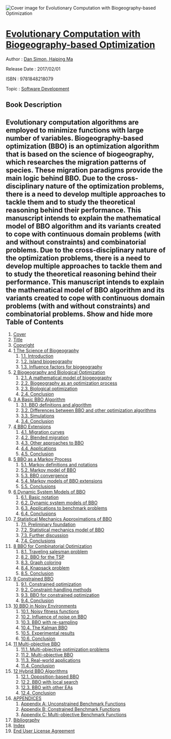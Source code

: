 ![Cover image for Evolutionary Computation with Biogeography-based Optimization](https://imgdetail.ebookreading.net/cover/cover/software_development/EB9781848218079.jpg)

[Evolutionary Computation with Biogeography-based Optimization](https://ebookreading.net/view/book/Evolutionary+Computation+with+Biogeography-based+Optimization-EB9781848218079_1.html "Evolutionary Computation with Biogeography-based Optimization")
====================================================================================================================

Author : [Dan Simon](https://ebookreading.net/search/author/Dan+Simon),[ Haiping Ma](https://ebookreading.net/search/author/+Haiping+Ma)

Release Date : 2017/02/01

ISBN : 9781848218079

Topic : [Software Development](https://ebookreading.net/search/category/software-development)

Book Description
-----------------

 Evolutionary computation algorithms are employed to minimize functions with large number of variables. Biogeography-based optimization (BBO) is an optimization algorithm that is based on the science of biogeography, which researches the migration patterns of species. These migration paradigms provide the main logic behind BBO. Due to the cross-disciplinary nature of the optimization problems, there is a need to develop multiple approaches to tackle them and to study the theoretical reasoning behind their performance. This manuscript intends to explain the mathematical model of BBO algorithm and its variants created to cope with continuous domain problems (with and without constraints) and combinatorial problems.
Due to the cross-disciplinary nature of the optimization problems, there is a need to develop multiple approaches to tackle them and to study the theoretical reasoning behind their performance. This manuscript intends to explain the mathematical model of BBO algorithm and its variants created to cope with continuous domain problems (with and without constraints) and combinatorial problems.
        Show and hide more                
Table of Contents
-----------------

1. [Cover](https://ebookreading.net/view/book/Evolutionary+Computation+with+Biogeography-based+Optimization-EB9781848218079_1.html)
1. [Title](https://ebookreading.net/view/book/Evolutionary+Computation+with+Biogeography-based+Optimization-EB9781848218079_3.html)
1. [Copyright](https://ebookreading.net/view/book/Evolutionary+Computation+with+Biogeography-based+Optimization-EB9781848218079_4.html)
1. [1 The Science of Biogeography](https://ebookreading.net/view/book/Evolutionary+Computation+with+Biogeography-based+Optimization-EB9781848218079_5.html)
    1. [1.1. Introduction](https://ebookreading.net/view/book/Evolutionary+Computation+with+Biogeography-based+Optimization-EB9781848218079_5.html#head1-1)
    1. [1.2. Island biogeography](https://ebookreading.net/view/book/Evolutionary+Computation+with+Biogeography-based+Optimization-EB9781848218079_5.html#head1-2)
    1. [1.3. Influence factors for biogeography](https://ebookreading.net/view/book/Evolutionary+Computation+with+Biogeography-based+Optimization-EB9781848218079_5.html#head1-3)
1. [2 Biogeography and Biological Optimization](https://ebookreading.net/view/book/Evolutionary+Computation+with+Biogeography-based+Optimization-EB9781848218079_6.html)
    1. [2.1. A mathematical model of biogeography](https://ebookreading.net/view/book/Evolutionary+Computation+with+Biogeography-based+Optimization-EB9781848218079_6.html#head2-1)
    1. [2.2. Biogeography as an optimization process](https://ebookreading.net/view/book/Evolutionary+Computation+with+Biogeography-based+Optimization-EB9781848218079_6.html#head2-2)
    1. [2.3. Biological optimization](https://ebookreading.net/view/book/Evolutionary+Computation+with+Biogeography-based+Optimization-EB9781848218079_6.html#head2-3)
    1. [2.4. Conclusion](https://ebookreading.net/view/book/Evolutionary+Computation+with+Biogeography-based+Optimization-EB9781848218079_6.html#head2-4)
1. [3 A Basic BBO Algorithm](https://ebookreading.net/view/book/Evolutionary+Computation+with+Biogeography-based+Optimization-EB9781848218079_7.html)
    1. [3.1. BBO definitions and algorithm](https://ebookreading.net/view/book/Evolutionary+Computation+with+Biogeography-based+Optimization-EB9781848218079_7.html#head3-1)
    1. [3.2. Differences between BBO and other optimization algorithms](https://ebookreading.net/view/book/Evolutionary+Computation+with+Biogeography-based+Optimization-EB9781848218079_7.html#head3-2)
    1. [3.3. Simulations](https://ebookreading.net/view/book/Evolutionary+Computation+with+Biogeography-based+Optimization-EB9781848218079_7.html#head3-3)
    1. [3.4. Conclusion](https://ebookreading.net/view/book/Evolutionary+Computation+with+Biogeography-based+Optimization-EB9781848218079_7.html#head3-4)
1. [4 BBO Extensions](https://ebookreading.net/view/book/Evolutionary+Computation+with+Biogeography-based+Optimization-EB9781848218079_8.html)
    1. [4.1. Migration curves](https://ebookreading.net/view/book/Evolutionary+Computation+with+Biogeography-based+Optimization-EB9781848218079_8.html#head4-1)
    1. [4.2. Blended migration](https://ebookreading.net/view/book/Evolutionary+Computation+with+Biogeography-based+Optimization-EB9781848218079_8.html#head4-2)
    1. [4.3. Other approaches to BBO](https://ebookreading.net/view/book/Evolutionary+Computation+with+Biogeography-based+Optimization-EB9781848218079_8.html#head4-3)
    1. [4.4. Applications](https://ebookreading.net/view/book/Evolutionary+Computation+with+Biogeography-based+Optimization-EB9781848218079_8.html#head4-4)
    1. [4.5. Conclusion](https://ebookreading.net/view/book/Evolutionary+Computation+with+Biogeography-based+Optimization-EB9781848218079_8.html#head4-5)
1. [5 BBO as a Markov Process](https://ebookreading.net/view/book/Evolutionary+Computation+with+Biogeography-based+Optimization-EB9781848218079_9.html)
    1. [5.1. Markov definitions and notations](https://ebookreading.net/view/book/Evolutionary+Computation+with+Biogeography-based+Optimization-EB9781848218079_9.html#head5-1)
    1. [5.2. Markov model of BBO](https://ebookreading.net/view/book/Evolutionary+Computation+with+Biogeography-based+Optimization-EB9781848218079_9.html#head5-2)
    1. [5.3. BBO convergence](https://ebookreading.net/view/book/Evolutionary+Computation+with+Biogeography-based+Optimization-EB9781848218079_9.html#head5-3)
    1. [5.4. Markov models of BBO extensions](https://ebookreading.net/view/book/Evolutionary+Computation+with+Biogeography-based+Optimization-EB9781848218079_9.html#head5-4)
    1. [5.5. Conclusions](https://ebookreading.net/view/book/Evolutionary+Computation+with+Biogeography-based+Optimization-EB9781848218079_9.html#head5-5)
1. [6 Dynamic System Models of BBO](https://ebookreading.net/view/book/Evolutionary+Computation+with+Biogeography-based+Optimization-EB9781848218079_10.html)
    1. [6.1. Basic notation](https://ebookreading.net/view/book/Evolutionary+Computation+with+Biogeography-based+Optimization-EB9781848218079_10.html#head6-1)
    1. [6.2. Dynamic system models of BBO](https://ebookreading.net/view/book/Evolutionary+Computation+with+Biogeography-based+Optimization-EB9781848218079_10.html#head6-2)
    1. [6.3. Applications to benchmark problems](https://ebookreading.net/view/book/Evolutionary+Computation+with+Biogeography-based+Optimization-EB9781848218079_10.html#head6-3)
    1. [6.4. Conclusions](https://ebookreading.net/view/book/Evolutionary+Computation+with+Biogeography-based+Optimization-EB9781848218079_10.html#head6-4)
1. [7 Statistical Mechanics Approximations of BBO](https://ebookreading.net/view/book/Evolutionary+Computation+with+Biogeography-based+Optimization-EB9781848218079_11.html)
    1. [7.1. Preliminary foundation](https://ebookreading.net/view/book/Evolutionary+Computation+with+Biogeography-based+Optimization-EB9781848218079_11.html#head7-1)
    1. [7.2. Statistical mechanics model of BBO](https://ebookreading.net/view/book/Evolutionary+Computation+with+Biogeography-based+Optimization-EB9781848218079_11.html#head7-2)
    1. [7.3. Further discussion](https://ebookreading.net/view/book/Evolutionary+Computation+with+Biogeography-based+Optimization-EB9781848218079_11.html#head7-3)
    1. [7.4. Conclusions](https://ebookreading.net/view/book/Evolutionary+Computation+with+Biogeography-based+Optimization-EB9781848218079_11.html#head7-4)
1. [8 BBO for Combinatorial Optimization](https://ebookreading.net/view/book/Evolutionary+Computation+with+Biogeography-based+Optimization-EB9781848218079_12.html)
    1. [8.1. Traveling salesman problem](https://ebookreading.net/view/book/Evolutionary+Computation+with+Biogeography-based+Optimization-EB9781848218079_12.html#head8-1)
    1. [8.2. BBO for the TSP](https://ebookreading.net/view/book/Evolutionary+Computation+with+Biogeography-based+Optimization-EB9781848218079_12.html#head8-2)
    1. [8.3. Graph coloring](https://ebookreading.net/view/book/Evolutionary+Computation+with+Biogeography-based+Optimization-EB9781848218079_12.html#head8-3)
    1. [8.4. Knapsack problem](https://ebookreading.net/view/book/Evolutionary+Computation+with+Biogeography-based+Optimization-EB9781848218079_12.html#head8-4)
    1. [8.5. Conclusion](https://ebookreading.net/view/book/Evolutionary+Computation+with+Biogeography-based+Optimization-EB9781848218079_12.html#head8-5)
1. [9 Constrained BBO](https://ebookreading.net/view/book/Evolutionary+Computation+with+Biogeography-based+Optimization-EB9781848218079_13.html)
    1. [9.1. Constrained optimization](https://ebookreading.net/view/book/Evolutionary+Computation+with+Biogeography-based+Optimization-EB9781848218079_13.html#head9-1)
    1. [9.2. Constraint-handling methods](https://ebookreading.net/view/book/Evolutionary+Computation+with+Biogeography-based+Optimization-EB9781848218079_13.html#head9-2)
    1. [9.3. BBO for constrained optimization](https://ebookreading.net/view/book/Evolutionary+Computation+with+Biogeography-based+Optimization-EB9781848218079_13.html#head9-3)
    1. [9.4. Conclusion](https://ebookreading.net/view/book/Evolutionary+Computation+with+Biogeography-based+Optimization-EB9781848218079_13.html#head9-4)
1. [10 BBO in Noisy Environments](https://ebookreading.net/view/book/Evolutionary+Computation+with+Biogeography-based+Optimization-EB9781848218079_14.html)
    1. [10.1. Noisy fitness functions](https://ebookreading.net/view/book/Evolutionary+Computation+with+Biogeography-based+Optimization-EB9781848218079_14.html#head10-1)
    1. [10.2. Influence of noise on BBO](https://ebookreading.net/view/book/Evolutionary+Computation+with+Biogeography-based+Optimization-EB9781848218079_14.html#head10-2)
    1. [10.3. BBO with re-sampling](https://ebookreading.net/view/book/Evolutionary+Computation+with+Biogeography-based+Optimization-EB9781848218079_14.html#head10-3)
    1. [10.4. The Kalman BBO](https://ebookreading.net/view/book/Evolutionary+Computation+with+Biogeography-based+Optimization-EB9781848218079_14.html#head10-4)
    1. [10.5. Experimental results](https://ebookreading.net/view/book/Evolutionary+Computation+with+Biogeography-based+Optimization-EB9781848218079_14.html#head10-5)
    1. [10.6. Conclusion](https://ebookreading.net/view/book/Evolutionary+Computation+with+Biogeography-based+Optimization-EB9781848218079_14.html#head10-6)
1. [11 Multi-objective BBO](https://ebookreading.net/view/book/Evolutionary+Computation+with+Biogeography-based+Optimization-EB9781848218079_15.html)
    1. [11.1. Multi-objective optimization problems](https://ebookreading.net/view/book/Evolutionary+Computation+with+Biogeography-based+Optimization-EB9781848218079_15.html#head11-1)
    1. [11.2. Multi-objective BBO](https://ebookreading.net/view/book/Evolutionary+Computation+with+Biogeography-based+Optimization-EB9781848218079_15.html#head11-2)
    1. [11.3. Real-world applications](https://ebookreading.net/view/book/Evolutionary+Computation+with+Biogeography-based+Optimization-EB9781848218079_15.html#head11-3)
    1. [11.4. Conclusion](https://ebookreading.net/view/book/Evolutionary+Computation+with+Biogeography-based+Optimization-EB9781848218079_15.html#head11-4)
1. [12 Hybrid BBO Algorithms](https://ebookreading.net/view/book/Evolutionary+Computation+with+Biogeography-based+Optimization-EB9781848218079_16.html)
    1. [12.1. Opposition-based BBO](https://ebookreading.net/view/book/Evolutionary+Computation+with+Biogeography-based+Optimization-EB9781848218079_16.html#head12-1)
    1. [12.2. BBO with local search](https://ebookreading.net/view/book/Evolutionary+Computation+with+Biogeography-based+Optimization-EB9781848218079_16.html#head12-2)
    1. [12.3. BBO with other EAs](https://ebookreading.net/view/book/Evolutionary+Computation+with+Biogeography-based+Optimization-EB9781848218079_16.html#head12-3)
    1. [12.4. Conclusion](https://ebookreading.net/view/book/Evolutionary+Computation+with+Biogeography-based+Optimization-EB9781848218079_16.html#head12-4)
1. [APPENDICES](https://ebookreading.net/view/book/Evolutionary+Computation+with+Biogeography-based+Optimization-EB9781848218079_17.html)
    1. [Appendix A: Unconstrained Benchmark Functions](https://ebookreading.net/view/book/Evolutionary+Computation+with+Biogeography-based+Optimization-EB9781848218079_18.html#h1)
    1. [Appendix B: Constrained Benchmark Functions](https://ebookreading.net/view/book/Evolutionary+Computation+with+Biogeography-based+Optimization-EB9781848218079_19.html)
    1. [Appendix C: Multi-objective Benchmark Functions](https://ebookreading.net/view/book/Evolutionary+Computation+with+Biogeography-based+Optimization-EB9781848218079_20.html)
1. [Bibliography](https://ebookreading.net/view/book/Evolutionary+Computation+with+Biogeography-based+Optimization-EB9781848218079_21.html)
1. [Index](https://ebookreading.net/view/book/Evolutionary+Computation+with+Biogeography-based+Optimization-EB9781848218079_22.html)
1. [End User License Agreement](https://ebookreading.net/view/book/Evolutionary+Computation+with+Biogeography-based+Optimization-EB9781848218079_24.html)
